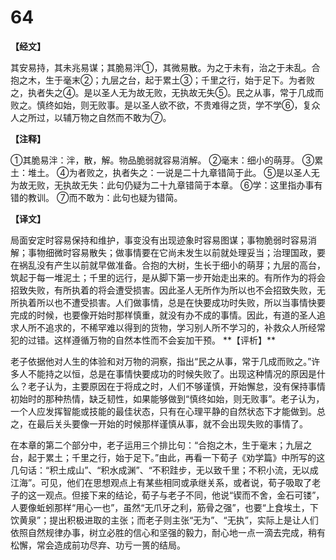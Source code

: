 # 64

**【经文】**

其安易持，其未兆易谋；其脆易泮①，其微易散。为之于未有，治之于未乱。合抱之木，生于毫末②；九层之台，起于累土③；千里之行，始于足下。为者败之，执者失之④。是以圣人无为故无败，无执故无失⑤。民之从事，常于几成而败之。慎终如始，则无败事。是以圣人欲不欲，不贵难得之货，学不学⑥，复众人之所过，以辅万物之自然而不敢为⑦。

**【注释】**

①其脆易泮：泮，散，解。物品脆弱就容易消解。
②毫末：细小的萌芽。
③累土：堆土。
④为者败之，执者失之：一说是二十九章错简于此。
⑤是以圣人无为故无败，无执故无失：此句仍疑为二十九章错简于本章。
⑥学：这里指办事有错的教训。
⑦而不敢为：此句也疑为错简。

**【译文】**

局面安定时容易保持和维护，事变没有出现迹象时容易图谋；事物脆弱时容易消解；事物细微时容易散失；做事情要在它尚未发生以前就处理妥当；治理国政，要在祸乱没有产生以前就早做准备。合抱的大树，生长于细小的萌芽；九层的高台，筑起于每一堆泥土；千里的远行，是从脚下第一步开始走出来的。有所作为的将会招致失败，有所执着的将会遭受损害。因此圣人无所作为所以也不会招致失败，无所执着所以也不遭受损害。人们做事情，总是在快要成功时失败，所以当事情快要完成的时候，也要像开始时那样慎重，就没有办不成的事情。因此，有道的圣人追求人所不追求的，不稀罕难以得到的货物，学习别人所不学习的，补救众人所经常犯的过错。这样遵循万物的自然本性而不会妄加干预。
\**【评析】**

老子依据他对人生的体验和对万物的洞察，指出“民之从事，常于几成而败之。”许多人不能持之以恒，总是在事情快要成功的时候失败了。出现这种情况的原因是什么？老子认为，主要原因在于将成之时，人们不够谨慎，开始懈怠，没有保持事情初始时的那种热情，缺乏韧性，如果能够做到“慎终如始，则无败事”。老子认为，一个人应发挥智能或技能的最佳状态，只有在心理平静的自然状态下才能做到。总之，在最后关头要像一开始的时候那样谨慎从事，就不会出现失败的事情了。

在本章的第二个部分中，老子运用三个排比句：“合抱之木，生于毫末；九层之台，起于累土；千里之行，始于足下。”由此，再看一下荀子《劝学篇》中所写的这几句话：“积土成山”、“积水成渊”、“不积跬步，无以致千里；不积小流，无以成江海”。可见，他们在思想观点上有某些相同或承继关系，或者说，荀子吸取了老子的这一观点。但接下来的结论，荀子与老子不同，他说“锲而不舍，金石可镂”，人要像蚯蚓那样“用心一也”，虽然“无爪牙之利，筋骨之强”，也要“上食埃土，下饮黄泉”；提出积极进取的主张；而老子则主张“无为”、“无执”，实际上是让人们依照自然规律办事，树立必胜的信心和坚强的毅力，耐心地一点一滴去完成，稍有松懈，常会造成前功尽弃、功亏一篑的结局。
